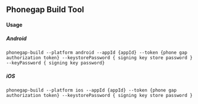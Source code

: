 ## Phonegap Build Tool

#### Usage 

##### Android
`phonegap-build --platform android --appId {appId} --token {phone gap authorization token} --keystorePassword { signing key store password } --keyPassword { signing key password}`

##### iOS
`phonegap-build --platform ios --appId {appId} --token {phone gap authorization token} --keystorePassword { signing key store password }`